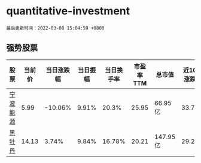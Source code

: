 # quantitative-investment

`最后更新时间：2022-03-08 15:04:59 +0800`

## 强势股票

|股票|当前价|当日涨跌幅|当日振幅|当日换手率|市盈率TTM|总市值|近10日涨跌幅|
|----|----|----|----|----|----|----|----|
|[宁波能源](https://xueqiu.com/S/SH600982)|5.99|-10.06%|9.91%|20.3%|25.95|66.95亿|33.71%|
|[黑牡丹](https://xueqiu.com/S/SH600510)|14.13|3.74%|9.84%|16.78%|20.21|147.95亿|29.28%|
